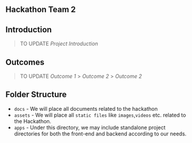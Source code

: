 ## Hackathon Team 2

## Introduction

> TO UPDATE
> _Project Introduction_

## Outcomes

> TO UPDATE
> _Outcome 1_ > _Outcome 2_ > _Outcome 2_

## Folder Structure

- `docs` - We will place all documents related to the hackathon
- `assets` - We will place all `static files` like `images`,`videos` etc. related to the Hackathon.
- `apps` - Under this directory, we may include standalone project directories for both the front-end and backend according to our needs.
